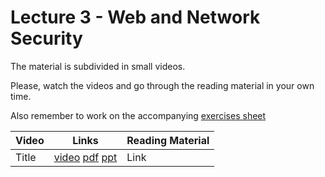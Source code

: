 # Lecture 3 - Web and Network Security

The material is subdivided in small videos.

Please, watch the videos and go through the reading material in your own time.

Also remember to work on the accompanying [exercises sheet](../exercises/EXERCISE3.md)

| Video                   | Links                     |        Reading Material                                                                                                                                                                                      |
|-------------------------|---------------------------|----------------------------------------------------------------------------------------------------------------------------------------------------------------------------------------------|
| Title | [video]() [pdf]() [ppt]() | Link |
